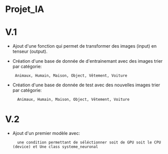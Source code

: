 # Projet_IA
# V.1
 - Ajout d'une fonction qui permet de transformer des images (input) en tenseur (output).
 - Création d'une base de donnée de d'entrainemant avec des images trier par catégorie:
 
        Animaux, Humain, Maison, Object, Vêtement, Voiture
- Création d'une base de donnée de test avec des nouvelles images trier par catégorie:

        Animaux, Humain, Maison, Object, Vêtement, Voiture
# V.2
- Ajout d'un premier modèle avec:

        une condition permettant de séléctionner soit de GPU soit le CPU (device) et Une class systeme_neuronal